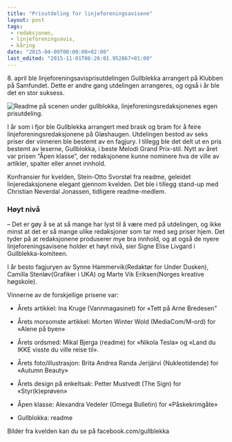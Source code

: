 ```yaml
---
title: "Prisutdeling for linjeforeningsavisene"
layout: post
tags: 
 - redaksjonen,
 - linjeforeningsavis,
 - kåring
date: "2015-04-09T00:00:00+02:00"
last_edited: "2015-11-01T06:26:01.952867+01:00"
---
```

8\. april ble linjeforeningsavisprisutdelingen Gullblekka arrangert på Klubben på Samfundet. Dette er andre gang utdelingen arrangeres, og også i år ble det en stor suksess.

![Readme på scenen under gullblokka, linjeforeningsredaksjonenes egen prisutdeling.](https://online.ntnu.no/media/images/responsive/c6bc5eac-a3a6-435f-856e-48be0ee6616d.jpeg)

I år som i fjor ble Gullblekka arrangert med brask og bram for å feire linjeforeningsredaksjonene på Gløshaugen. Utdelingen bestod av seks priser der vinneren ble bestemt av en fagjury. I tillegg ble det delt ut en pris bestemt av leserne, Gullblokka, i beste Melodi Grand Prix-stil. Nytt av året var prisen “Åpen klasse”, der redaksjonene kunne nominere hva de ville av artikler, spalter eller annet innhold. 

Konfransier for kvelden, Stein-Otto Svorstøl fra readme, geleidet linjeredaksjonene elegant gjennom kvelden. Det ble i tillegg stand-up med Christian Neverdal Jonassen, tidligere readme-medlem. 

### Høyt nivå</mellomtittel>
– Det er gøy å se at så mange har lyst til å være med på utdelingen, og ikke minst at det er så mange ulike redaksjoner som tar med seg priser hjem. Det tyder på at redaksjonene produserer mye bra innhold, og at også de nyere linjeforeningsavisene holder et høyt nivå, sier Signe Elise Livgard i Gullblekka-komiteen.

I år besto fagjuryen av Synne Hammervik(Redaktør for Under Dusken), Camilla Stenløv(Grafiker i UKA) og Marte Vik Eriksen(Norges kreative høgskole).

Vinnerne av de forskjellige prisene var:
- Årets artikkel: Ina Kruge (Vannmagasinet) for «Tett på Arne Bredesen"

- Årets morsomste artikkel: Morten Winter Wold (MediaCom/M-ord) for «Alene på byen» 

- Årets ordsmed: Mikal Bjerga (readme) for «Nikola Tesla» og «Land du IKKE visste du ville reise til».

- Årets foto/illustrasjon: Brita Andrea Randa Jerijärvi (Nukleotidende) for «Autumn Beauty» 

- Årets design på enkeltsak: Petter Mustvedt (The Sign) for «Styr(k)eprøven» 

- Åpen klasse: Alexandra Vedeler (Omega Bulletin) for «Påskekrimgåte» 

- Gullblokka: readme

Bilder fra kvelden kan du se på facebook.com/gullblekka